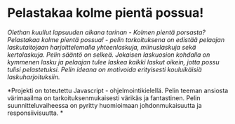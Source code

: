 # Pelastakaa kolme pientä possua!

*Olethan kuullut lapsuuden aikana tarinan - Kolmen pientä porsasta? Pelastakaa kolme pientä possua! - pelin tarkoituksena on edistää pelaajan laskutaitojaan harjoittelemalla yhteenlaskuja, miinuslaskuja sekä kertolaskuja. 
Pelin sääntö on selkeä. Jokaisen laskuosion kohdalla on kymmenen lasku ja pelaajan tulee laskea kaikki laskut oikein, jotta possu tulisi pelastetuksi. Pelin ideana on motivoida erityisesti kouluikäisiä laskuharjoituksiin.*

*Projekti on toteutettu Javascript - ohjelmointikielellä. Pelin teeman ansiosta värimaailma on tarkoituksenmukaisesti värikäs ja fantastinen. Pelin suunnitteluvaiheessa on pyritty huomioimaan johdonmukaisuutta ja responsiivisuutta. *
